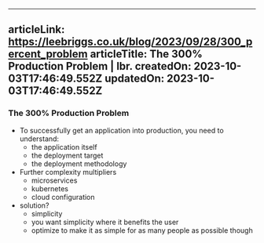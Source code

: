 -----------------------
articleLink: https://leebriggs.co.uk/blog/2023/09/28/300_percent_problem
articleTitle: The 300% Production Problem | lbr.
createdOn: 2023-10-03T17:46:49.552Z
updatedOn: 2023-10-03T17:46:49.552Z
-----------------------

### The 300% Production Problem
- To successfully get an application into production, you need to understand: 
  - the application itself
  - the deployment target
  - the deployment methodology
- Further complexity multipliers
  - microservices
  - kubernetes
  - cloud configuration
- solution?
  - simplicity
  - you want simplicity where it benefits the user
  - optimize to make it as simple for as many people as possible though
